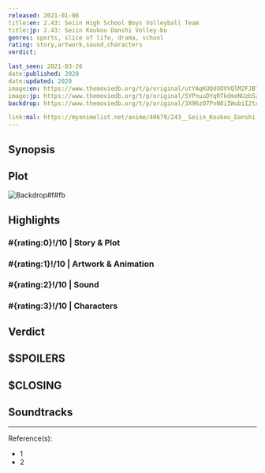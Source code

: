 ```yaml
---
released: 2021-01-08
title:en: 2.43: Seiin High School Boys Volleyball Team
title:jp: 2.43: Seiin Koukou Danshi Volley-bu
genres: sports, slice of life, drama, school
rating: story,artwork,sound,characters
verdict:

last_seen: 2021-03-26
date:published: 2020
date:updated: 2020
image:en: https://www.themoviedb.org/t/p/original/utYAqKUQdUOVVQlM2FJBTWdONf9.jpg
image:jp: https://www.themoviedb.org/t/p/original/5YPnuuDYqRTkdmeNUzb52ZwW9JT.jpg
backdrop: https://www.themoviedb.org/t/p/original/3X96zO7PnN0iIWubiI2tAThrhqL.jpg

link:mal: https://myanimelist.net/anime/40679/243__Seiin_Koukou_Danshi_Volley-bu
---
```



## Synopsis

## Plot

![Backdrop#f#fb](https://www.themoviedb.org/t/p/original/jQSrkLbUtWV3u02MwSfNS43vJEf.jpg "Source: TMDB")

## Highlights

### #{rating:0}!/10 | Story & Plot

### #{rating:1}!/10 | Artwork & Animation

### #{rating:2}!/10 | Sound

### #{rating:3}!/10 | Characters

## Verdict

## $SPOILERS

## $CLOSING

## Soundtracks

***
Reference(s):

- 1
- 2
